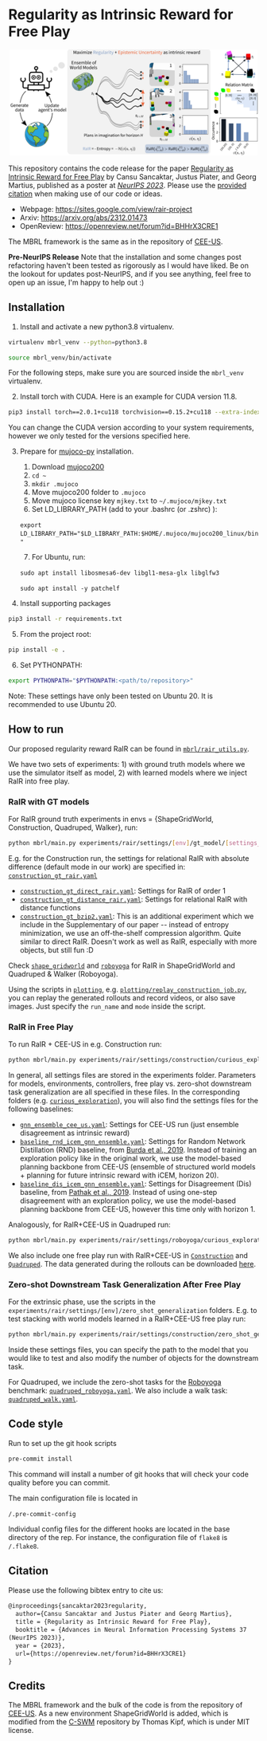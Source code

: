 # Regularity as Intrinsic Reward for Free Play

<p align="middle">
<img src="docs/images/figure_rair_all.png" width="500"/>
</p>

This repository contains the code release for the paper [Regularity as Intrinsic Reward for Free Play](https://openreview.net/forum?id=BHHrX3CRE1) by Cansu Sancaktar, Justus Piater, and Georg Martius, published as a poster at [*NeurIPS 2023*](https://neurips.cc/virtual/2023/poster/72493). Please use the [provided citation](#citation) when making use of our code or ideas.

- Webpage: https://sites.google.com/view/rair-project
- Arxiv:  https://arxiv.org/abs/2312.01473
- OpenReview: https://openreview.net/forum?id=BHHrX3CRE1

The MBRL framework is the same as in the repository of [CEE-US](https://github.com/martius-lab/cee-us).

**Pre-NeurIPS Release** Note that the installation and some changes post refactoring haven't been tested as rigorously as I would have liked. Be on the lookout for updates post-NeurIPS, and if you see anything, feel free to open up an issue, I'm happy to help out :) 

## Installation

1. Install and activate a new python3.8 virtualenv.
```bash
virtualenv mbrl_venv --python=python3.8
```

```bash
source mbrl_venv/bin/activate
```

For the following steps, make sure you are sourced inside the `mbrl_venv` virtualenv.

2. Install torch with CUDA. Here is an example for CUDA version 11.8.
```bash
pip3 install torch==2.0.1+cu118 torchvision==0.15.2+cu118 --extra-index-url https://download.pytorch.org/whl/cu118
```

You can change the CUDA version according to your system requirements, however we only tested for the versions specified here. 

3. Prepare for [mujoco-py](https://github.com/openai/mujoco-py) installation.
    1. Download [mujoco200](https://www.roboti.us/index.html)
    2. `cd ~`
    3. `mkdir .mujoco`
    4. Move mujoco200 folder to `.mujoco`
    5. Move mujoco license key `mjkey.txt` to `~/.mujoco/mjkey.txt`
    6. Set LD_LIBRARY_PATH (add to your .bashrc (or .zshrc) ):
    
    `export LD_LIBRARY_PATH="$LD_LIBRARY_PATH:$HOME/.mujoco/mujoco200_linux/bin"`

    7. For Ubuntu, run:
    
    `sudo apt install libosmesa6-dev libgl1-mesa-glx libglfw3`
    
    `sudo apt install -y patchelf`

4. Install supporting packages
```bash
pip3 install -r requirements.txt
```

5. From the project root:
```bash
pip install -e .
```

6. Set PYTHONPATH:
```bash
export PYTHONPATH="$PYTHONPATH:<path/to/repository>"
```

Note: These settings have only been tested on Ubuntu 20. It is recommended to use Ubuntu 20. 

## How to run

Our proposed regularity reward RaIR can be found in [`mbrl/rair_utils.py`](./mbrl/rair_utils.py).

We have two sets of experiments: 1) with ground truth models where we use the simulator itself as model, 2) with learned models where we inject RaIR into free play.

### RaIR with GT models
For RaIR ground truth experiments in envs = {ShapeGridWorld, Construction, Quadruped, Walker}, run: 

```bash
python mbrl/main.py experiments/rair/settings/[env]/gt_model/[settings_file].yaml
```

E.g. for the Construction run, the settings for relational RaIR with absolute difference (default mode in our work) are specified in: [`construction_gt_rair.yaml`](./experiments/rair/settings/construction/gt_model/construction_gt_rair.yaml)

- [`construction_gt_direct_rair.yaml`](./experiments/rair/settings/construction/gt_model/construction_gt_direct_rair.yaml): Settings for RaIR of order 1
- [`construction_gt_distance_rair.yaml`](./experiments/rair/settings/construction/gt_model/construction_gt_distance_rair.yaml): Settings for relational RaIR with distance functions
- [`construction_gt_bzip2.yaml`](./experiments/rair/settings/construction/gt_model/construction_gt_bzip2.yaml): This is an additional experiment which we include in the Supplementary of our paper -- instead of entropy minimization, we use an off-the-shelf compression algorithm. Quite similar to direct RaIR. Doesn't work as well as RaIR, especially with more objects, but still fun :D

Check [`shape_gridworld`](./experiments/rair/settings/shape_gridworld/gt_model) and [`roboyoga`](./experiments/rair/settings/roboyoga/gt_model) for RaIR in ShapeGridWorld and Quadruped & Walker (Roboyoga).

Using the scripts in [`plotting`](./plotting), e.g. [`plotting/replay_construction_job.py`](./plotting/replay_construction_job.py), you can replay the generated rollouts and record videos, or also save images. Just specify the `run_name` and `mode` inside the script.

### RaIR in Free Play
To run RaIR + CEE-US in e.g. Construction run:

```bash
python mbrl/main.py experiments/rair/settings/construction/curious_exploration/gnn_ensemble_rair_cee_us.yaml
```

In general, all settings files are stored in the experiments folder. Parameters for models, environments, controllers, free play vs. zero-shot downstream task generalization are all specified in these files. In the corresponding folders (e.g. [`curious_exploration`](./experiments/rair/settings/construction/curious_exploration)), you will also find the settings files for the following baselines:

- [`gnn_ensemble_cee_us.yaml`](./experiments/rair/settings/construction/curious_exploration/gnn_ensemble_cee_us.yaml): Settings for CEE-US run (just ensemble disagreement as intrinsic reward)
- [`baseline_rnd_icem_gnn_ensemble.yaml`](./experiments/rair/settings/construction/curious_exploration/baseline_rnd_icem_gnn_ensemble.yaml): Settings for Random Network Distillation (RND) baseline, from [Burda et al., 2019](https://openreview.net/forum?id=H1lJJnR5Ym). Instead of training an exploration policy like in the original work, we use the model-based planning backbone from CEE-US (ensemble of structured world models + planning for future intrinsic reward with iCEM, horizon 20).
- [`baseline_dis_icem_gnn_ensemble.yaml`](./experiments/rair/settings/construction/curious_exploration/baseline_dis_icem_gnn_ensemble.yaml): Settings for Disagreement (Dis) baseline, from [Pathak et al., 2019](https://proceedings.mlr.press/v97/pathak19a.html). Instead of using one-step disagreement with an exploration policy, we use the model-based planning backbone from CEE-US, however this time only with horizon 1.

Analogously, for RaIR+CEE-US in Quadruped run:
```bash
python mbrl/main.py experiments/rair/settings/roboyoga/curious_exploration/mlp_ensemble_rair_cee_us.yaml
```

We also include one free play run with RaIR+CEE-US in [`Construction`](./trained_models/construction_free_play) and [`Quadruped`](./trained_models/quadruped_free_play). The data generated during the rollouts can be downloaded [here](https://drive.google.com/drive/folders/185I9IhcTQRIDnVg0g6h49SxHiYzMhEAf?usp=sharing).

### Zero-shot Downstream Task Generalization After Free Play
For the extrinsic phase, use the scripts in the `experiments/rair/settings/[env]/zero_shot_generalization` folders. E.g. to test stacking with world models learned in a RaIR+CEE-US free play run:

```bash
python mbrl/main.py experiments/rair/settings/construction/zero_shot_generalization/construction_zero_shot_stack.yaml
```
Inside these settings files, you can specify the path to the model that you would like to test and also modify the number of objects for the downstream task.

For Quadruped, we include the zero-shot tasks for the [Roboyoga](https://github.com/orybkin/lexa-benchmark) benchmark: [`quadruped_roboyoga.yaml`](./experiments/rair/settings/roboyoga/zero_shot_generalization/quadruped_roboyoga.yaml). We also include a walk task: [`quadruped_walk.yaml`](./experiments/rair/settings/roboyoga/zero_shot_generalization/quadruped_walk.yaml).

## Code style
Run to set up the git hook scripts
```bash
pre-commit install
```

This command will install a number of git hooks that will check your code quality before you can commit.

The main configuration file is located in

`/.pre-commit-config`

Individual config files for the different hooks are located in the base directory of the rep. For instance, the configuration file of `flake8` is `/.flake8`.  


## Citation 

Please use the following bibtex entry to cite us:

    @inproceedings{sancaktar2023regularity,
      author={Cansu Sancaktar and Justus Piater and Georg Martius},
      title = {Regularity as Intrinsic Reward for Free Play},
      booktitle = {Advances in Neural Information Processing Systems 37 (NeurIPS 2023)},
      year = {2023},
      url={https://openreview.net/forum?id=BHHrX3CRE1}
    }


## Credits
The MBRL framework and the bulk of the code is from the repository of [CEE-US](https://github.com/martius-lab/cee-us).
As a new environment ShapeGridWorld is added, which is modified from the [C-SWM](https://github.com/tkipf/c-swm) repository by Thomas Kipf, which is under MIT license.
